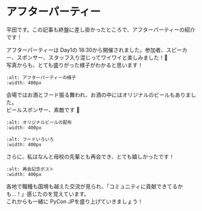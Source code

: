 # アフターパーティー

平田です。この記事も終盤に差し掛かったところで、アフターパーティーの紹介です！

アフターパーティーは Day1の 18:30から開催されました。参加者、スピーカー、スポンサー、スタッフ入り混じってワイワイと楽しみました！🍻  
写真からも、とても盛りがった様子がわかると思います！

```{image} party_avenue_01.jpeg
:alt: アフターパーティーの様子
:width: 400px
```

会場ではお酒とフード振る舞われ、お酒の中にはオリジナルのビールもありました。  
ビールスポンサー、素敵です 👏

```{image} party_beer.jpg
:alt: オリジナルビールの配布
:width: 400px
```

```{image} party_foods_02.jpg
:alt: フードいろいろ
:width: 400px
```

さらに、私はなんと母校の先輩とも再会でき、とても嬉しかったです！

```{image} party_2shot.png
:alt: 再会記念ポスト
:width: 400px
```

各地で職種も国境も越えた交流が見られ、「コミュニティに貢献できてるかも…！」感じたのを覚えています。  
これからも一緒に PyCon JPを盛り上げていきましょう！
